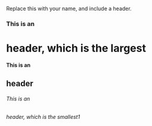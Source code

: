 Replace this with your name, and include a header.
### This is an <h1> header, which is the largest

#### This is an <h2> header

###### This is an <h6> header, which is the smallest1

